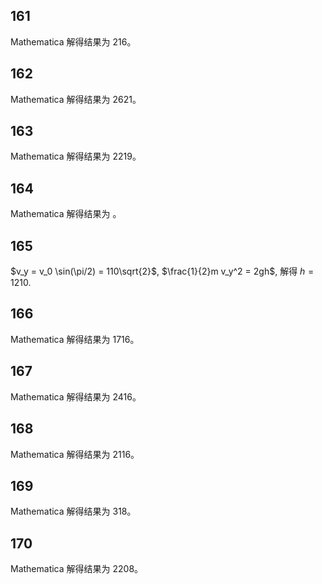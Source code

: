 ## 161

Mathematica 解得结果为 216。

## 162

Mathematica 解得结果为 2621。

## 163

Mathematica 解得结果为 2219。

## 164

Mathematica 解得结果为 。

## 165

$v_y = v_0 \sin(\pi/2) = 110\sqrt{2}$, $\frac{1}{2}m v_y^2 = 2gh$, 解得 $h = 1210$. 

## 166

Mathematica 解得结果为 1716。

## 167

Mathematica 解得结果为 2416。

## 168

Mathematica 解得结果为 2116。

## 169

Mathematica 解得结果为 318。

## 170

Mathematica 解得结果为 2208。